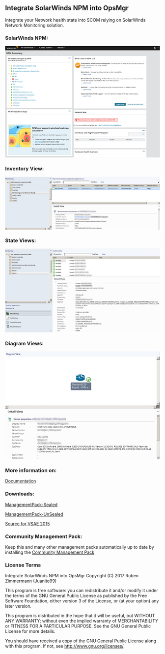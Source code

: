 ## Integrate SolarWinds NPM into OpsMgr
Integrate your Network health state into SCOM relying on SolarWinds Network Monitoring solution.

### SolarWinds NPM:
![Solar_NPM](https://raw.githubusercontent.com/Juanito99/SolarWinds_NPM_OpsMgr/master/PicturesForGitWebSite/SolarWinds-NPM.png)

### Inventory View:
![Solar_Inventory](https://raw.githubusercontent.com/Juanito99/SolarWinds_NPM_OpsMgr/master/PicturesForGitWebSite/SolarOpsMgr_InvView.png)

### State Views:
![Solar_State](https://raw.githubusercontent.com/Juanito99/SolarWinds_NPM_OpsMgr/master/PicturesForGitWebSite/SolarOpsMgr_StateView.png)

### Diagram Views:
![Solar_Diagram](https://raw.githubusercontent.com/Juanito99/SolarWinds_NPM_OpsMgr/master/PicturesForGitWebSite/SolarOpsMgr_DiagramView.png)


### More information on:
[Documentation](https://github.com/Juanito99/SolarWinds_NPM_OpsMgr/blob/master/Documentation/Integrate_SolarWinds_NPM_into_OpsMgr.pdf)


### Downloads:

[ManagementPack-Sealed](https://github.com/Juanito99/SolarWinds_NPM_OpsMgr/blob/master/ABC.Network.SolarWinds.NPM/ABC.Network.SolarWinds.NPM/bin/Debug/ABC.Network.SolarWinds.NPM.mpb) 

[ManagementPack-UnSealed](https://github.com/Juanito99/SolarWinds_NPM_OpsMgr/blob/master/ABC.Network.SolarWinds.NPM/ABC.Network.SolarWinds.NPM/bin/Release/ABC.Network.SolarWinds.NPM.mpb) 

[Source for VSAE 2015](https://github.com/Juanito99/SolarWinds_NPM_OpsMgr/tree/master/ABC.Network.SolarWinds.NPM)





### Community Management Pack:
Keep this and many other management packs automatically up to date by installing the [Community Management Pack](https://squaredup.com/landing-pages/the-scom-community-mp-catalog)





### License Terms

Integrate SolarWinds NPM into OpsMgr
Copyright (C) 2017 Ruben Zimmermann (Juanito99)

This program is free software: you can redistribute it and/or modify
it under the terms of the GNU General Public License as published by
the Free Software Foundation, either version 3 of the License, or
(at your option) any later version.

This program is distributed in the hope that it will be useful,
but WITHOUT ANY WARRANTY; without even the implied warranty of
MERCHANTABILITY or FITNESS FOR A PARTICULAR PURPOSE.  See the
GNU General Public License for more details.

You should have received a copy of the GNU General Public License
along with this program.  If not, see <http://www.gnu.org/licenses/>.